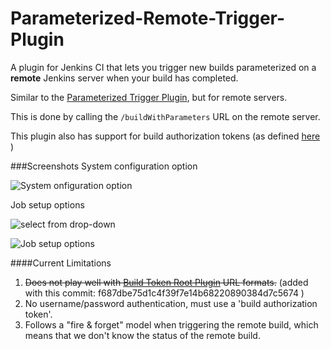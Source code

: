 Parameterized-Remote-Trigger-Plugin
===================================

A plugin for Jenkins CI  that lets you trigger new builds parameterized on a **remote** Jenkins server when your build has completed.

Similar to the [Parameterized Trigger Plugin](https://wiki.jenkins-ci.org/display/JENKINS/Parameterized+Trigger+Plugin), but for remote servers.

This is done by calling the ```/buildWithParameters``` URL on the remote server.

This plugin also has support for build authorization tokens (as defined [here](https://wiki.jenkins-ci.org/display/JENKINS/Quick+and+Simple+Security) )

###Screenshots
System configuration option

![System onfiguration option](https://raw.github.com/morficus/Parameterized-Remote-Trigger-Plugin/master/screenshots/1-system-settings.png)


Job setup options

![select from drop-down](https://raw.github.com/morficus/Parameterized-Remote-Trigger-Plugin/master/screenshots/2-build-configuration-1.png)

![Job setup options](https://raw.github.com/morficus/Parameterized-Remote-Trigger-Plugin/master/screenshots/3-build-configuration-2.png)


####Current Limitations
1. ~~Does not play well with [Build Token Root Plugin](https://wiki.jenkins-ci.org/display/JENKINS/Build+Token+Root+Plugin) URL formats.~~ (added with this commit: f687dbe75d1c4f39f7e14b68220890384d7c5674 )
2. No username/password authentication, must use a 'build authorization token'.
3. Follows a "fire & forget" model when triggering the remote build, which means that we don't know the status of the remote build.

